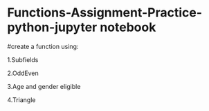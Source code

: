 # Functions-Assignment-Practice-python-jupyter notebook

#create a function using:

1.Subfields

2.OddEven

3.Age and gender eligible

4.Triangle
